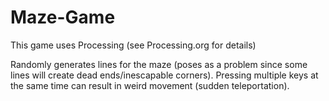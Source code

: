 # Maze-Game
This game uses Processing (see Processing.org for details)

Randomly generates lines for the maze (poses as a problem since some lines will create dead ends/inescapable corners). Pressing multiple keys at the same time can result in weird movement (sudden teleportation). 
